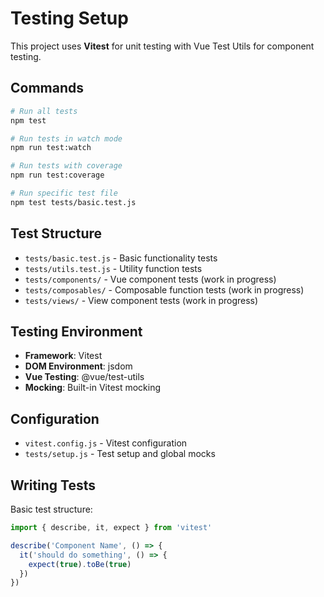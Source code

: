 # Testing Setup

This project uses **Vitest** for unit testing with Vue Test Utils for component testing.

## Commands

```bash
# Run all tests
npm test

# Run tests in watch mode
npm run test:watch

# Run tests with coverage
npm run test:coverage

# Run specific test file
npm test tests/basic.test.js
```

## Test Structure

- `tests/basic.test.js` - Basic functionality tests
- `tests/utils.test.js` - Utility function tests
- `tests/components/` - Vue component tests (work in progress)
- `tests/composables/` - Composable function tests (work in progress)
- `tests/views/` - View component tests (work in progress)

## Testing Environment

- **Framework**: Vitest
- **DOM Environment**: jsdom
- **Vue Testing**: @vue/test-utils
- **Mocking**: Built-in Vitest mocking

## Configuration

- `vitest.config.js` - Vitest configuration
- `tests/setup.js` - Test setup and global mocks

## Writing Tests

Basic test structure:
```javascript
import { describe, it, expect } from 'vitest'

describe('Component Name', () => {
  it('should do something', () => {
    expect(true).toBe(true)
  })
})
```
